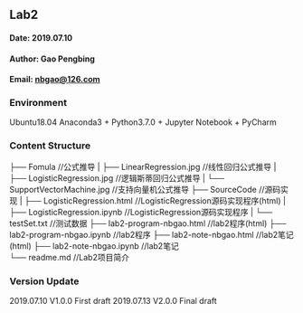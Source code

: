 ## Lab2
#### Date: 2019.07.10
#### Author: Gao Pengbing
#### Email: nbgao@126.com

### Environment
Ubuntu18.04
Anaconda3 + Python3.7.0 + Jupyter Notebook + PyCharm

### Content Structure         
├── Fomula		//公式推导
|    ├── LinearRegression.jpg		//线性回归公式推导
|    ├── LogisticRegression.jpg		//逻辑斯蒂回归公式推导
|    └── SupportVectorMachine.jpg		//支持向量机公式推导
├── SourceCode		//源码实现
|    ├── LogisticRegression.html		//LogisticRegression源码实现程序(html)
|    ├── LogisticRegression.ipynb		//LogisticRegression源码实现程序
|    └── testSet.txt	//测试数据
├── lab2-program-nbgao.html		//lab2程序(html)
├── lab2-program-nbgao.ipynb		//lab2程序
├── lab2-note-nbgao.html		//lab2笔记(html)
├── lab2-note-nbgao.ipynb		//lab2笔记   
└── readme.md		//Lab2项目简介

### Version Update
2019.07.10	V1.0.0	First draft
2019.07.13	V2.0.0	Final draft
